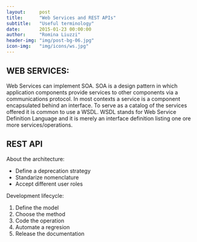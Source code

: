 ```yaml
---
layout:     post
title:      "Web Services and REST APIs"
subtitle:   "Useful terminology"
date:       2015-01-23 00:00:00
author:     "Romina Liuzzi"
header-img: "img/post-bg-06.jpg"
icon-img:   "img/icons/ws.jpg"
---
```

<h2>WEB SERVICES:</h2>
<p>
Web Services can implement SOA. SOA is a design pattern in which application components provide services to other components via a communications protocol. In most contexts a service is a component encapsulated behind an interface. To serve as a catalog of the services offered it is common to use a WSDL. WSDL stands for Web Service Definition Language and it is merely an interface definition listing one ore more services/operations.
</p>
<h2>REST API</h2>
<p> 
About the architecture:
<ul>
<li>Define a deprecation strategy</li>
<li>Standarize nomenclature</li>
<li>Accept different user roles</li>
</ul>
</p>
<p>
Development lifecycle: 
<ol>
<li>Define the model</li>
<li>Choose the method</li>
<li>Code the operation</li>
<li>Automate a regresion</li>
<li>Release the documentation</li>
</p>
